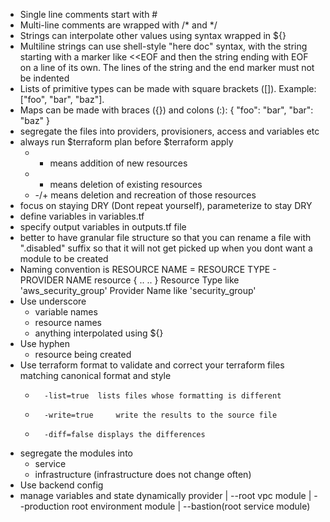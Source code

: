 -	Single line comments start with #
-	Multi-line comments are wrapped with /* and */
-	Strings can interpolate other values using syntax wrapped in ${}
-	Multiline strings can use shell-style "here doc" syntax, with the string starting with a marker like <<EOF and then the string ending with EOF on a line of its own. The lines of the string and the end marker must not be indented
-	Lists of primitive types can be made with square brackets ([]). Example: ["foo", "bar", "baz"].
-	Maps can be made with braces ({}) and colons (:): { "foo": "bar", "bar": "baz" }
-	segregate the files into providers, provisioners, access and variables etc
-	always run $terraform plan before $terraform apply
	-	+ means addition of new resources
	-	- means deletion of existing resources
	-	-/+ means deletion and recreation of those resources
-	focus on staying DRY (Dont repeat yourself), parameterize to stay DRY
-	define variables in variables.tf
-	specify output variables in outputs.tf file
-	better to have granular file structure so that you can rename a file with ".disabled" suffix so that it will not get picked up when you dont want a module to be created
-	Naming convention is RESOURCE NAME = RESOURCE TYPE - PROVIDER NAME 
	resource <RESOURCE TYPE> <PROVIDER NAME> {
	..
	..
	}
	Resource Type like 'aws_security_group'
	Provider Name like 'security_group'
-	Use underscore
	-	variable names
	-	resource names
	-	anything interpolated using ${}
-	Use hyphen
	-	resource being created
-	Use terraform format to validate and correct your terraform files matching canonical format and style
	-		-list=true 	lists files whose formatting is different
	-		-write=true 	write the results to the source file
	-		-diff=false	displays the differences
-	segregate the modules into
	-	service
	-	infrastructure  (infrastructure does not change often)
-	Use backend config
-	manage variables and state dynamically
	provider
	|
	--root vpc module
	  |
	  --production root environment module
	  |
	  --bastion(root service module)
